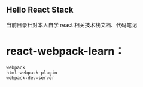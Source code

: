 ## Hello React Stack

当前目录针对本人自学 react 相关技术栈文档、代码笔记

#   react-webpack-learn：
```
webpack
html-webpack-plugin
webpack-dev-server
```
